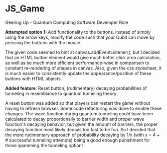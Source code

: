 # JS_Game
Geering Up - Quantum Computing Software Developer Role

<b>Attempted option 1:</b> Add functionality to the buttons. Instead of simply using the arrow keys, modify the code such that your Qubit can move by pressing the buttons with the mouse:

The given code seemed to hint at canvas.addEventListener(), but I decided that an HTML button element would give much better click area calculation, as well as be much more efficient performance-wise in comparison to constant re-rendering of shapes in canvas. Also, given the css stylesheet, it is much easier to consistently update the appearance/position of these buttons with HTML objects.


<b>Added feature</b>: Reset button, (rudimentary) decaying probabilities of tunneling in resemblance to quantum tunneling theory:

A reset button was added so that players can restart the game without having to refresh browser. Some code refactoring was done to enable these changes. The wave function during quantum tunneling could have been calculated to decay proportionally to barrier width and proper wave function's decaying behavior, but given the amount of barriers, the proper decaying function most likely decays too fast to be fun. So I decided that the more rudimentary approach of probability decaying by 1/x (with x = 4 + # successful tunneling attempts) being a good enough punishment for those spamming the tunneling option! 


